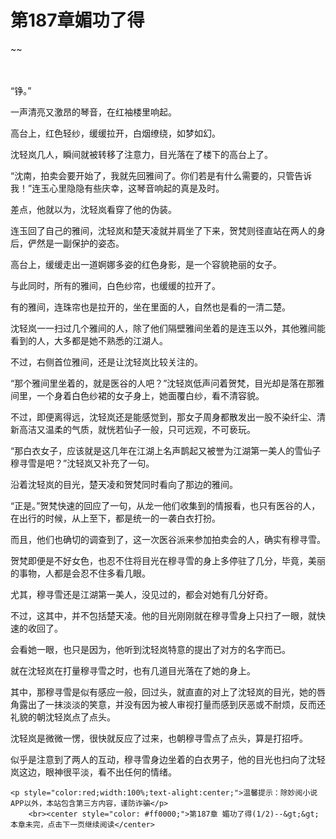 # 第187章媚功了得
~~
    	    <p name="pagetop" href="javascript:void(0);" onclick="return false" style="line-height: 35px;padding: 10px;color: #333;"> </p><p>“铮。”</p><p>一声清亮又激昂的琴音，在红袖楼里响起。</p><p>高台上，红色轻纱，缓缓拉开，白烟缭绕，如梦如幻。</p><p>沈轻岚几人，瞬间就被转移了注意力，目光落在了楼下的高台上了。</p><p>“沈南，拍卖会要开始了，我就先回雅间了。你们若是有什么需要的，只管告诉我！”连玉心里隐隐有些庆幸，这琴音响起的真是及时。</p><p>差点，他就以为，沈轻岚看穿了他的伪装。</p><p>连玉回了自己的雅间，沈轻岚和楚天凌就并肩坐了下来，贺梵则径直站在两人的身后，俨然是一副保护的姿态。</p><p>高台上，缓缓走出一道婀娜多姿的红色身影，是一个容貌艳丽的女子。</p><p>与此同时，所有的雅间，白色纱帘，也缓缓的拉开了。</p><p>有的雅间，连珠帘也是拉开的，坐在里面的人，自然也是看的一清二楚。</p><p>沈轻岚一一扫过几个雅间的人，除了他们隔壁雅间坐着的是连玉以外，其他雅间能看到的人，大多都是她不熟悉的江湖人。</p><p>不过，右侧首位雅间，还是让沈轻岚比较关注的。</p><p>“那个雅间里坐着的，就是医谷的人吧？”沈轻岚低声问着贺梵，目光却是落在那雅间里，一个身着白色纱裙的女子身上，她面覆白纱，看不清容貌。</p><p>不过，即便离得远，沈轻岚还是能感觉到，那女子周身都散发出一股不染纤尘、清新高洁又温柔的气质，就恍若仙子一般，只可远观，不可亵玩。</p><p>“那白衣女子，应该就是这几年在江湖上名声鹊起又被誉为江湖第一美人的雪仙子穆寻雪是吧？”沈轻岚又补充了一句。</p><p>沿着沈轻岚的目光，楚天凌和贺梵同时看向了那边的雅间。</p><p>“正是。”贺梵快速的回应了一句，从龙一他们收集到的情报看，也只有医谷的人，在出行的时候，从上至下，都是统一的一袭白衣打扮。</p><p>而且，他们也确切的调查到了，这一次医谷派来参加拍卖会的人，确实有穆寻雪。</p><p>贺梵即便是不好女色，也忍不住将目光在穆寻雪的身上多停驻了几分，毕竟，美丽的事物，人都是会忍不住多看几眼。</p><p>尤其，穆寻雪还是江湖第一美人，没见过的，都会对她有几分好奇。</p><p>不过，这其中，并不包括楚天凌。他的目光刚刚就在穆寻雪身上只扫了一眼，就快速的收回了。</p><p>会看她一眼，也只是因为，他听到沈轻岚特意的提出了对方的名字而已。</p><p>就在沈轻岚在打量穆寻雪之时，也有几道目光落在了她的身上。</p><p>其中，那穆寻雪是似有感应一般，回过头，就直直的对上了沈轻岚的目光，她的唇角露出了一抹淡淡的笑意，并没有因为被人审视打量而感到厌恶或不耐烦，反而还礼貌的朝沈轻岚点了点头。</p><p>沈轻岚是微微一愣，很快就反应了过来，也朝穆寻雪点了点头，算是打招呼。</p><p>似乎是注意到了两人的互动，穆寻雪身边坐着的白衣男子，他的目光也扫向了沈轻岚这边，眼神很平淡，看不出任何的情绪。</p>
    	
   	<p style="color:red;width:100%;text-alight:center;">温馨提示：除妙阅小说APP以外，本站包含第三方内容，谨防诈骗</p>
    	<br><center style="color: #ff0000;">第187章 媚功了得(1/2)--&gt;&gt;本章未完，点击下一页继续阅读</center>
    	